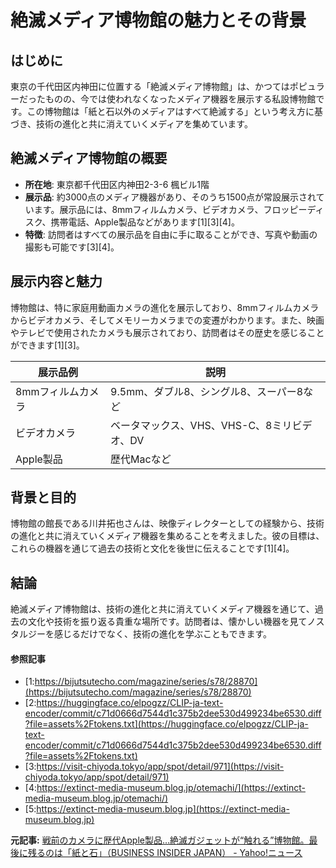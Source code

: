 # 絶滅メディア博物館の魅力とその背景

## はじめに

東京の千代田区内神田に位置する「絶滅メディア博物館」は、かつてはポピュラーだったものの、今では使われなくなったメディア機器を展示する私設博物館です。この博物館は「紙と石以外のメディアはすべて絶滅する」という考え方に基づき、技術の進化と共に消えていくメディアを集めています。

## 絶滅メディア博物館の概要

- **所在地**: 東京都千代田区内神田2-3-6 楓ビル1階
- **展示品**: 約3000点のメディア機器があり、そのうち1500点が常設展示されています。展示品には、8mmフィルムカメラ、ビデオカメラ、フロッピーディスク、携帯電話、Apple製品などがあります[1][3][4]。
- **特徴**: 訪問者はすべての展示品を自由に手に取ることができ、写真や動画の撮影も可能です[3][4]。

## 展示内容と魅力

博物館は、特に家庭用動画カメラの進化を展示しており、8mmフィルムカメラからビデオカメラ、そしてメモリーカメラまでの変遷がわかります。また、映画やテレビで使用されたカメラも展示されており、訪問者はその歴史を感じることができます[1][3]。

| 展示品例 | 説明 |
|---------------|----------------|
| 8mmフィルムカメラ | 9.5mm、ダブル8、シングル8、スーパー8など |
| ビデオカメラ | ベータマックス、VHS、VHS-C、8ミリビデオ、DV |
| Apple製品 | 歴代Macなど |

## 背景と目的

博物館の館長である川井拓也さんは、映像ディレクターとしての経験から、技術の進化と共に消えていくメディア機器を集めることを考えました。彼の目標は、これらの機器を通じて過去の技術と文化を後世に伝えることです[1][4]。

## 結論

絶滅メディア博物館は、技術の進化と共に消えていくメディア機器を通じて、過去の文化や技術を振り返る貴重な場所です。訪問者は、懐かしい機器を見てノスタルジーを感じるだけでなく、技術の進化を学ぶこともできます。

#### 参照記事
- [1:https://bijutsutecho.com/magazine/series/s78/28870](https://bijutsutecho.com/magazine/series/s78/28870)
- [2:https://huggingface.co/elpogzz/CLIP-ja-text-encoder/commit/c71d0666d7544d1c375b2dee530d499234be6530.diff?file=assets%2Ftokens.txt](https://huggingface.co/elpogzz/CLIP-ja-text-encoder/commit/c71d0666d7544d1c375b2dee530d499234be6530.diff?file=assets%2Ftokens.txt)
- [3:https://visit-chiyoda.tokyo/app/spot/detail/971](https://visit-chiyoda.tokyo/app/spot/detail/971)
- [4:https://extinct-media-museum.blog.jp/otemachi/](https://extinct-media-museum.blog.jp/otemachi/)
- [5:https://extinct-media-museum.blog.jp](https://extinct-media-museum.blog.jp)


**元記事:** [戦前のカメラに歴代Apple製品…絶滅ガジェットが“触れる”博物館。最後に残るのは「紙と石」（BUSINESS INSIDER JAPAN） - Yahoo!ニュース](https://news.yahoo.co.jp/articles/b9e8c2558af154f6eed9ffbf9bd451b8d521f7fc?source=rss)